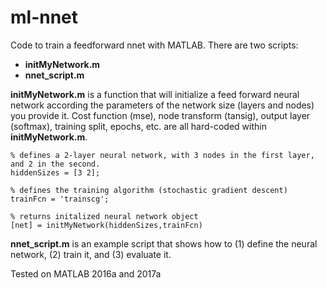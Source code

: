 # ml-nnet
Code to train a feedforward nnet with MATLAB. There are two scripts:

- **initMyNetwork.m**
- **nnet_script.m**

**initMyNetwork.m** is a function that will initialize a feed forward neural network according the parameters of the network size (layers and nodes) you provide it. Cost function (mse), node transform (tansig), output layer (softmax), training split, epochs, etc. are all hard-coded within **initMyNetwork.m**.

```
% defines a 2-layer neural network, with 3 nodes in the first layer, and 2 in the second.
hiddenSizes = [3 2];

% defines the training algorithm (stochastic gradient descent)
trainFcn = 'trainscg';

% returns initalized neural network object
[net] = initMyNetwork(hiddenSizes,trainFcn)
```

**nnet_script.m** is an example script that shows how to (1) define the neural network, (2) train it, and (3) evaluate it.

Tested on MATLAB 2016a and 2017a 
